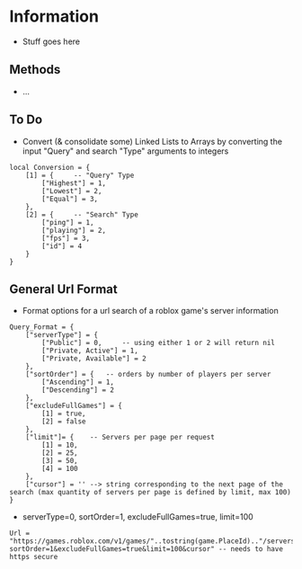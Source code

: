 # Information
- Stuff goes here

## Methods
- ...

## To Do
- Convert (& consolidate some) Linked Lists to Arrays by converting the input "Query" and search "Type" arguments to integers
```   
local Conversion = {
	[1] = {		-- "Query" Type 
		["Highest"] = 1,
		["Lowest"] = 2,
		["Equal"] = 3,
	},
	[2] = {		-- "Search" Type
		["ping"] = 1,
		["playing"] = 2,
		["fps"] = 3,
		["id"] = 4
	}
}
```   

## General Url Format
- Format options for a url search of a roblox game's server information
```   
Query_Format = {
	["serverType"] = {
		["Public"] = 0,     -- using either 1 or 2 will return nil
		["Private, Active"] = 1,
		["Private, Available"] = 2
	},
	["sortOrder"] = {   -- orders by number of players per server
		["Ascending"] = 1,   
		["Descending"] = 2    
	},
	["excludeFullGames"] = {
		[1] = true,
		[2] = false
	},
	["limit"]= {	-- Servers per page per request
		[1] = 10,
		[2] = 25,
		[3] = 50,
		[4] = 100
	},
	["cursor"] = '' --> string corresponding to the next page of the search (max quantity of servers per page is defined by limit, max 100)
}   
```   
- serverType=0, sortOrder=1, excludeFullGames=true, limit=100 
```   
Url = "https://games.roblox.com/v1/games/"..tostring(game.PlaceId).."/servers/0?sortOrder=1&excludeFullGames=true&limit=100&cursor" -- needs to have https secure 
```   
